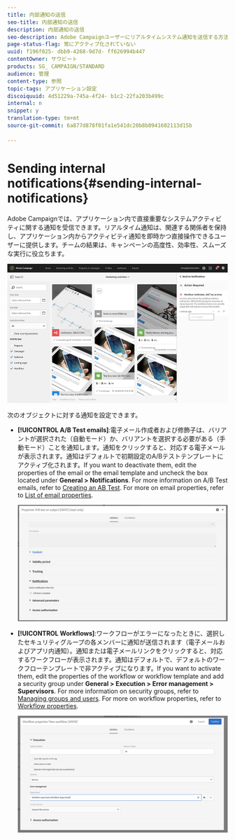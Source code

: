 ```yaml
---
title: 内部通知の送信
seo-title: 内部通知の送信
description: 内部通知の送信
seo-description: Adobe Campaignユーザーにリアルタイムシステム通知を送信する方法について説明します。
page-status-flag: 常にアクティブ化されていない
uuid: f196f025- dbb9-4268-9d7d- ff626994b447
contentOwner: サウビート
products: SG_ CAMPAIGN/STANDARD
audience: 管理
content-type: 参照
topic-tags: アプリケーション設定
discoiquuid: 4d51229a-745a-4f24- b1c2-22fa203b499c
internal: n
snippet: y
translation-type: tm+mt
source-git-commit: 6a877d878f01fa1e541dc20b8b0941602113d15b

---
```



# Sending internal notifications{#sending-internal-notifications}

Adobe Campaignでは、アプリケーション内で直接重要なシステムアクティビティに関する通知を受信できます。リアルタイム通知は、関連する関係者を保持し、アプリケーション内からアクティビティ通知を即時かつ直接操作できるユーザーに提供します。チームの結果は、キャンペーンの高度性、効率性、スムーズな実行に役立ちます。

![](assets/pulse_3.png)

次のオブジェクトに対する通知を設定できます。

* **[!UICONTROL A/B Test emails]**:電子メール作成者および修飾子は、バリアントが選択された（自動モード）か、バリアントを選択する必要がある（手動モード）ことを通知します。通知をクリックすると、対応する電子メールが表示されます。通知はデフォルトで初期設定のA/Bテストテンプレートにアクティブ化されます。If you want to deactivate them, edit the properties of the email or the email template and uncheck the box located under **General &gt; Notifications**. For more information on A/B Test emails, refer to [Creating an AB Test](../../channels/using/designing-an-a-b-test-email.md). For more on email properties, refer to [List of email properties](../../administration/using/configuring-email-channel.md#list-of-email-properties).

   ![](assets/pulse_2.png)

* **[!UICONTROL Workflows]**:ワークフローがエラーになったときに、選択したセキュリティグループの各メンバーに通知が送信されます（電子メールおよびアプリ内通知）。通知または電子メールリンクをクリックすると、対応するワークフローが表示されます。通知はデフォルトで、デフォルトのワークフローテンプレートで非アクティブになります。If you want to activate them, edit the properties of the workflow or workflow template and add a security group under **General &gt; Execution &gt; Error management &gt; Supervisors**. For more information on security groups, refer to [Managing groups and users](../../administration/using/managing-groups-and-users.md). For more on workflow properties, refer to [Workflow properties](../../automating/using/executing-a-workflow.md#workflow-properties).

   ![](assets/pulse_1.png)

